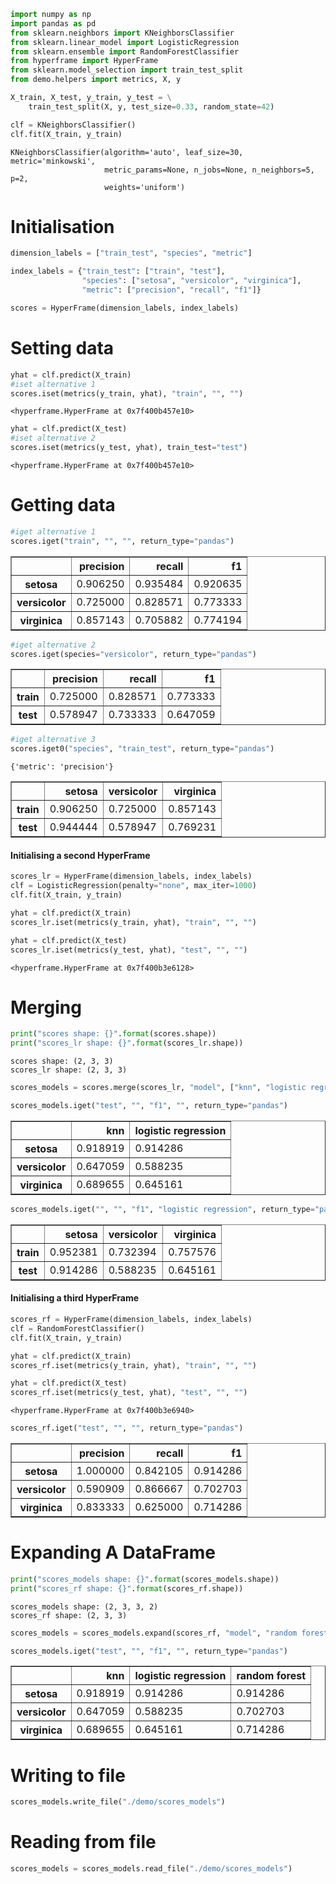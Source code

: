 ```python
import numpy as np
import pandas as pd
from sklearn.neighbors import KNeighborsClassifier
from sklearn.linear_model import LogisticRegression
from sklearn.ensemble import RandomForestClassifier
from hyperframe import HyperFrame
from sklearn.model_selection import train_test_split
from demo.helpers import metrics, X, y
```


```python
X_train, X_test, y_train, y_test = \
    train_test_split(X, y, test_size=0.33, random_state=42)
```


```python
clf = KNeighborsClassifier()
clf.fit(X_train, y_train)
```




    KNeighborsClassifier(algorithm='auto', leaf_size=30, metric='minkowski',
                         metric_params=None, n_jobs=None, n_neighbors=5, p=2,
                         weights='uniform')



# Initialisation


```python
dimension_labels = ["train_test", "species", "metric"]

index_labels = {"train_test": ["train", "test"],
                "species": ["setosa", "versicolor", "virginica"],
                "metric": ["precision", "recall", "f1"]}

scores = HyperFrame(dimension_labels, index_labels)
```

# Setting data


```python
yhat = clf.predict(X_train)
#iset alternative 1
scores.iset(metrics(y_train, yhat), "train", "", "")
```




    <hyperframe.HyperFrame at 0x7f400b457e10>




```python
yhat = clf.predict(X_test)
#iset alternative 2
scores.iset(metrics(y_test, yhat), train_test="test")
```




    <hyperframe.HyperFrame at 0x7f400b457e10>



# Getting data


```python
#iget alternative 1
scores.iget("train", "", "", return_type="pandas")
```




<div>
<style scoped>
    .dataframe tbody tr th:only-of-type {
        vertical-align: middle;
    }

    .dataframe tbody tr th {
        vertical-align: top;
    }

    .dataframe thead th {
        text-align: right;
    }
</style>
<table border="1" class="dataframe">
  <thead>
    <tr style="text-align: right;">
      <th></th>
      <th>precision</th>
      <th>recall</th>
      <th>f1</th>
    </tr>
  </thead>
  <tbody>
    <tr>
      <th>setosa</th>
      <td>0.906250</td>
      <td>0.935484</td>
      <td>0.920635</td>
    </tr>
    <tr>
      <th>versicolor</th>
      <td>0.725000</td>
      <td>0.828571</td>
      <td>0.773333</td>
    </tr>
    <tr>
      <th>virginica</th>
      <td>0.857143</td>
      <td>0.705882</td>
      <td>0.774194</td>
    </tr>
  </tbody>
</table>
</div>




```python
#iget alternative 2
scores.iget(species="versicolor", return_type="pandas")
```




<div>
<style scoped>
    .dataframe tbody tr th:only-of-type {
        vertical-align: middle;
    }

    .dataframe tbody tr th {
        vertical-align: top;
    }

    .dataframe thead th {
        text-align: right;
    }
</style>
<table border="1" class="dataframe">
  <thead>
    <tr style="text-align: right;">
      <th></th>
      <th>precision</th>
      <th>recall</th>
      <th>f1</th>
    </tr>
  </thead>
  <tbody>
    <tr>
      <th>train</th>
      <td>0.725000</td>
      <td>0.828571</td>
      <td>0.773333</td>
    </tr>
    <tr>
      <th>test</th>
      <td>0.578947</td>
      <td>0.733333</td>
      <td>0.647059</td>
    </tr>
  </tbody>
</table>
</div>




```python
#iget alternative 3
scores.iget0("species", "train_test", return_type="pandas")
```

    {'metric': 'precision'}





<div>
<style scoped>
    .dataframe tbody tr th:only-of-type {
        vertical-align: middle;
    }

    .dataframe tbody tr th {
        vertical-align: top;
    }

    .dataframe thead th {
        text-align: right;
    }
</style>
<table border="1" class="dataframe">
  <thead>
    <tr style="text-align: right;">
      <th></th>
      <th>setosa</th>
      <th>versicolor</th>
      <th>virginica</th>
    </tr>
  </thead>
  <tbody>
    <tr>
      <th>train</th>
      <td>0.906250</td>
      <td>0.725000</td>
      <td>0.857143</td>
    </tr>
    <tr>
      <th>test</th>
      <td>0.944444</td>
      <td>0.578947</td>
      <td>0.769231</td>
    </tr>
  </tbody>
</table>
</div>



#### Initialising a second HyperFrame


```python
scores_lr = HyperFrame(dimension_labels, index_labels)
clf = LogisticRegression(penalty="none", max_iter=1000)
clf.fit(X_train, y_train)

yhat = clf.predict(X_train)
scores_lr.iset(metrics(y_train, yhat), "train", "", "")

yhat = clf.predict(X_test)
scores_lr.iset(metrics(y_test, yhat), "test", "", "")
```




    <hyperframe.HyperFrame at 0x7f400b3e6128>



# Merging


```python
print("scores shape: {}".format(scores.shape))
print("scores_lr shape: {}".format(scores_lr.shape))
```

    scores shape: (2, 3, 3)
    scores_lr shape: (2, 3, 3)



```python
scores_models = scores.merge(scores_lr, "model", ["knn", "logistic regression"])
```


```python
scores_models.iget("test", "", "f1", "", return_type="pandas")
```




<div>
<style scoped>
    .dataframe tbody tr th:only-of-type {
        vertical-align: middle;
    }

    .dataframe tbody tr th {
        vertical-align: top;
    }

    .dataframe thead th {
        text-align: right;
    }
</style>
<table border="1" class="dataframe">
  <thead>
    <tr style="text-align: right;">
      <th></th>
      <th>knn</th>
      <th>logistic regression</th>
    </tr>
  </thead>
  <tbody>
    <tr>
      <th>setosa</th>
      <td>0.918919</td>
      <td>0.914286</td>
    </tr>
    <tr>
      <th>versicolor</th>
      <td>0.647059</td>
      <td>0.588235</td>
    </tr>
    <tr>
      <th>virginica</th>
      <td>0.689655</td>
      <td>0.645161</td>
    </tr>
  </tbody>
</table>
</div>




```python
scores_models.iget("", "", "f1", "logistic regression", return_type="pandas")
```




<div>
<style scoped>
    .dataframe tbody tr th:only-of-type {
        vertical-align: middle;
    }

    .dataframe tbody tr th {
        vertical-align: top;
    }

    .dataframe thead th {
        text-align: right;
    }
</style>
<table border="1" class="dataframe">
  <thead>
    <tr style="text-align: right;">
      <th></th>
      <th>setosa</th>
      <th>versicolor</th>
      <th>virginica</th>
    </tr>
  </thead>
  <tbody>
    <tr>
      <th>train</th>
      <td>0.952381</td>
      <td>0.732394</td>
      <td>0.757576</td>
    </tr>
    <tr>
      <th>test</th>
      <td>0.914286</td>
      <td>0.588235</td>
      <td>0.645161</td>
    </tr>
  </tbody>
</table>
</div>



#### Initialising a third HyperFrame


```python
scores_rf = HyperFrame(dimension_labels, index_labels)
clf = RandomForestClassifier()
clf.fit(X_train, y_train)

yhat = clf.predict(X_train)
scores_rf.iset(metrics(y_train, yhat), "train", "", "")

yhat = clf.predict(X_test)
scores_rf.iset(metrics(y_test, yhat), "test", "", "")
```




    <hyperframe.HyperFrame at 0x7f400b3e6940>




```python
scores_rf.iget("test", "", "", return_type="pandas")
```




<div>
<style scoped>
    .dataframe tbody tr th:only-of-type {
        vertical-align: middle;
    }

    .dataframe tbody tr th {
        vertical-align: top;
    }

    .dataframe thead th {
        text-align: right;
    }
</style>
<table border="1" class="dataframe">
  <thead>
    <tr style="text-align: right;">
      <th></th>
      <th>precision</th>
      <th>recall</th>
      <th>f1</th>
    </tr>
  </thead>
  <tbody>
    <tr>
      <th>setosa</th>
      <td>1.000000</td>
      <td>0.842105</td>
      <td>0.914286</td>
    </tr>
    <tr>
      <th>versicolor</th>
      <td>0.590909</td>
      <td>0.866667</td>
      <td>0.702703</td>
    </tr>
    <tr>
      <th>virginica</th>
      <td>0.833333</td>
      <td>0.625000</td>
      <td>0.714286</td>
    </tr>
  </tbody>
</table>
</div>



# Expanding A DataFrame


```python
print("scores_models shape: {}".format(scores_models.shape))
print("scores_rf shape: {}".format(scores_rf.shape))
```

    scores_models shape: (2, 3, 3, 2)
    scores_rf shape: (2, 3, 3)



```python
scores_models = scores_models.expand(scores_rf, "model", "random forest")
```


```python
scores_models.iget("test", "", "f1", "", return_type="pandas")
```




<div>
<style scoped>
    .dataframe tbody tr th:only-of-type {
        vertical-align: middle;
    }

    .dataframe tbody tr th {
        vertical-align: top;
    }

    .dataframe thead th {
        text-align: right;
    }
</style>
<table border="1" class="dataframe">
  <thead>
    <tr style="text-align: right;">
      <th></th>
      <th>knn</th>
      <th>logistic regression</th>
      <th>random forest</th>
    </tr>
  </thead>
  <tbody>
    <tr>
      <th>setosa</th>
      <td>0.918919</td>
      <td>0.914286</td>
      <td>0.914286</td>
    </tr>
    <tr>
      <th>versicolor</th>
      <td>0.647059</td>
      <td>0.588235</td>
      <td>0.702703</td>
    </tr>
    <tr>
      <th>virginica</th>
      <td>0.689655</td>
      <td>0.645161</td>
      <td>0.714286</td>
    </tr>
  </tbody>
</table>
</div>



# Writing to file


```python
scores_models.write_file("./demo/scores_models")
```

# Reading from file


```python
scores_models = scores_models.read_file("./demo/scores_models")
```
